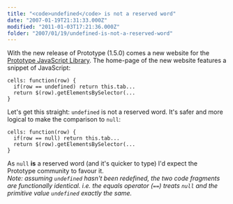 ```yaml
---
title: "<code>undefined</code> is not a reserved word"
date: "2007-01-19T21:31:33.000Z"
modified: "2011-01-03T17:21:36.000Z"
folder: "2007/01/19/undefined-is-not-a-reserved-word"
---
```


With the new release of Prototype (1.5.0) comes a new website for the [Prototype JavaScript Library](http://prototypejs.org/). The home-page of the new website features a snippet of JavaScript:

    cells: function(row) {
      if(row == undefined) return this.tab...
      return $(row).getElementsBySelector(...
    }

Let's get this straight: `undefined` is not a reserved word. It's safer and more logical to make the comparison to `null`:

    cells: function(row) {
      if(row == null) return this.tab...
      return $(row).getElementsBySelector(...
    }

As `null` **is** a reserved word (and it's quicker to type) I'd expect the Prototype community to favour it.  
_Note: assuming `undefined` hasn't been redefined, the two code fragments are functionally identical. i.e. the equals operator (`==`) treats `null` and the primitive value `undefined` exactly the same._
